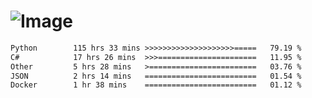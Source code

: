 # ![Image](https://github.com/user-attachments/assets/5f2d2b12-d836-424c-876f-cb0c9a5d9144)

<!--START_SECTION:waka-->

```txt
Python        115 hrs 33 mins >>>>>>>>>>>>>>>>>>>>=====   79.19 %
C#            17 hrs 26 mins  >>>======================   11.95 %
Other         5 hrs 28 mins   >========================   03.76 %
JSON          2 hrs 14 mins   =========================   01.54 %
Docker        1 hr 38 mins    =========================   01.12 %
```

<!--END_SECTION:waka-->
